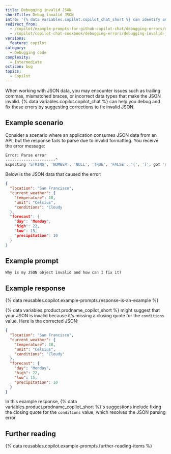 ```yaml
---
title: Debugging invalid JSON
shortTitle: Debug invalid JSON
intro: '{% data variables.copilot.copilot_chat_short %} can identify and resolve syntax errors or structural issues in JSON data.'
redirect_from:
  - /copilot/example-prompts-for-github-copilot-chat/debugging-errors/debugging-invalid-json
  - /copilot/copilot-chat-cookbook/debugging-errors/debugging-invalid-json
versions:
  feature: copilot
category:
  - Debugging code
complexity:
  - Intermediate
octicon: bug
topics:
  - Copilot
---
```


When working with JSON data, you may encounter issues such as trailing commas, mismatched braces, or incorrect data types that make the JSON invalid. {% data variables.copilot.copilot_chat %} can help you debug and fix these errors by suggesting corrections to fix invalid JSON.

## Example scenario

Consider a scenario where an application consumes JSON data from an API, but the response fails to parse due to invalid formatting. You receive the error message:

```bash
Error: Parse error
----------------------^
Expecting 'STRING', 'NUMBER', 'NULL', 'TRUE', 'FALSE', '{', '[', got 'undefined'
```

Below is the JSON data that caused the error:

```json
{
  "location": "San Francisco",
  "current_weather": {
    "temperature": 18,
    "unit": "Celsius",
    "conditions": "Cloudy
  },
  "forecast": {
    "day": "Monday",
    "high": 22,
    "low": 15,
    "precipitation": 10
  }
}
```

## Example prompt

`Why is my JSON object invalid and how can I fix it?`

## Example response

{% data reusables.copilot.example-prompts.response-is-an-example %}

{% data variables.product.prodname_copilot_short %} might suggest that your JSON is invalid because it's missing a closing quote for the `conditions` value. Here is the corrected JSON:

```json
{
  "location": "San Francisco",
  "current_weather": {
    "temperature": 18,
    "unit": "Celsius",
    "conditions": "Cloudy"
  },
  "forecast": {
    "day": "Monday",
    "high": 22,
    "low": 15,
    "precipitation": 10
  }
}
```

In this example response, {% data variables.product.prodname_copilot_short %}'s suggestions include fixing the closing quote for the `conditions` value, which resolves the JSON parsing error.

## Further reading

{% data reusables.copilot.example-prompts.further-reading-items %}
